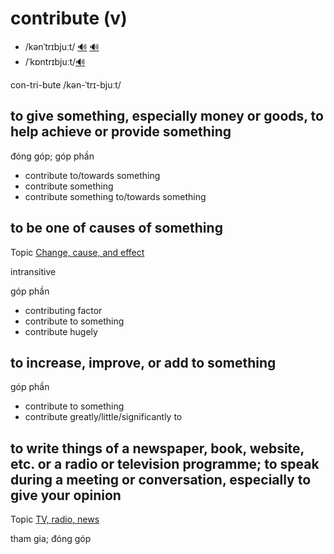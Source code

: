 # contribute (v)

- /kənˈtrɪbjuːt/ [🔊](https://www.oxfordlearnersdictionaries.com/media/english/uk_pron/x/xco/xcont/xcontribute__gb_1.mp3) [🔊](https://www.oxfordlearnersdictionaries.com/media/english/us_pron/x/xco/xcont/xcontribute__us_1.mp3)
- /ˈkɒntrɪbjuːt/[🔊](https://www.oxfordlearnersdictionaries.com/media/english/uk_pron/x/xco/xcont/xcontribute__gb_3.mp3)

con-tri-bute /kən-ˈtrɪ-bjuːt/

## to give something, especially money or goods, to help achieve or provide something

đóng góp; góp phần

- contribute to/towards something
- contribute something
- contribute something to/towards something

## to be one of causes of something

Topic [Change, cause, and effect](../topics/change-cause-and-effect.md#change-cause--effect)

intransitive

góp phần

- contributing factor
- contribute to something
- contribute hugely

## to increase, improve, or add to something

góp phần

- contribute to something
- contribute greatly/little/significantly to

## to write things of a newspaper, book, website, etc. or a radio or television programme; to speak during a meeting or conversation, especially to give your opinion

Topic [TV, radio, news](../topics/tv-radio-and-news.md#tv-radio--news)

tham gia; đóng góp